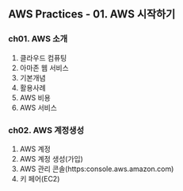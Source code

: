 ## AWS Practices - 01. AWS 시작하기

### ch01. AWS 소개
1. 클라우드 컴퓨팅
2. 아마존 웹 서비스
3. 기본개념 
4. 활용사례
5. AWS 비용
6. AWS 서비스


### ch02. AWS 계정생성
1. AWS 계정
2. AWS 계정 생성(가입)
3. AWS 관리 콘솔(https:console.aws.amazon.com)
4. 키 페어(EC2)

